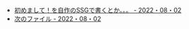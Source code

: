 - [初めまして！を自作のSSGで書くとか。。。 - 2022・08・02](初めまして！を自作のSSGで書くとか。。。.html)  
- [次のファイル - 2022・08・02](次のファイル.html)  
